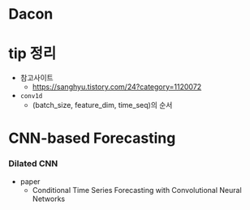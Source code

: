 # Dacon

# tip 정리
- 참고사이트
  - https://sanghyu.tistory.com/24?category=1120072
- `conv1d`
  - (batch_size, feature_dim, time_seq)의 순서

# CNN-based Forecasting
### Dilated CNN
- paper
  - Conditional Time Series Forecasting with Convolutional Neural Networks
